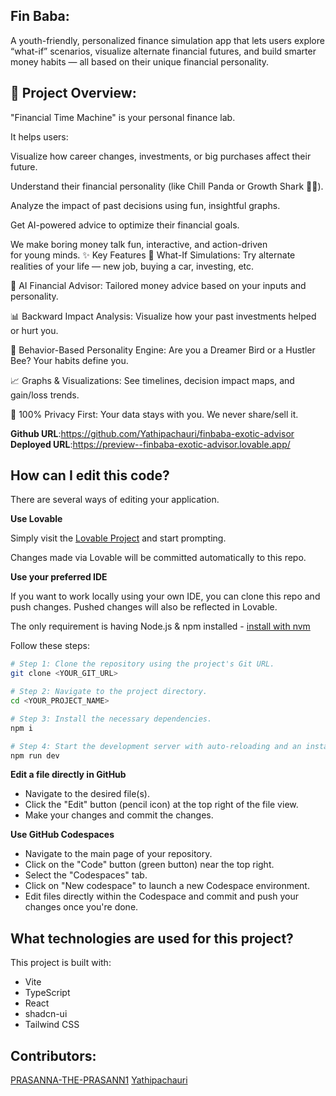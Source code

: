 

## Fin Baba:
A youth-friendly, personalized finance simulation app that lets users explore “what-if” scenarios, visualize alternate financial futures, and build smarter money habits — all based on their unique financial personality.
## 🚀 Project Overview:
"Financial Time Machine" is your personal finance lab.

It helps users:

Visualize how career changes, investments, or big purchases affect their future.

Understand their financial personality (like Chill Panda or Growth Shark 🐼🦈).

Analyze the impact of past decisions using fun, insightful graphs.

Get AI-powered advice to optimize their financial goals.

We make boring money talk fun, interactive, and action-driven for young minds.
✨ Key Features
🔮 What-If Simulations:
Try alternate realities of your life — new job, buying a car, investing, etc.

🧠 AI Financial Advisor:
Tailored money advice based on your inputs and personality.

📊 Backward Impact Analysis:
Visualize how your past investments helped or hurt you.

🐾 Behavior-Based Personality Engine:
Are you a Dreamer Bird or a Hustler Bee? Your habits define you.

📈 Graphs & Visualizations:
See timelines, decision impact maps, and gain/loss trends.

🔐 100% Privacy First:
Your data stays with you. We never share/sell it.

**Github URL**:https://github.com/Yathipachauri/finbaba-exotic-advisor 
**Deployed URL**:https://preview--finbaba-exotic-advisor.lovable.app/

## How can I edit this code?

There are several ways of editing your application.

**Use Lovable**

Simply visit the [Lovable Project](https://lovable.dev/projects/5d3e119c-76f3-4660-8f6f-ea97f0d092c1) and start prompting.

Changes made via Lovable will be committed automatically to this repo.

**Use your preferred IDE**

If you want to work locally using your own IDE, you can clone this repo and push changes. Pushed changes will also be reflected in Lovable.

The only requirement is having Node.js & npm installed - [install with nvm](https://github.com/nvm-sh/nvm#installing-and-updating)

Follow these steps:

```sh
# Step 1: Clone the repository using the project's Git URL.
git clone <YOUR_GIT_URL>

# Step 2: Navigate to the project directory.
cd <YOUR_PROJECT_NAME>

# Step 3: Install the necessary dependencies.
npm i

# Step 4: Start the development server with auto-reloading and an instant preview.
npm run dev
```

**Edit a file directly in GitHub**

- Navigate to the desired file(s).
- Click the "Edit" button (pencil icon) at the top right of the file view.
- Make your changes and commit the changes.

**Use GitHub Codespaces**

- Navigate to the main page of your repository.
- Click on the "Code" button (green button) near the top right.
- Select the "Codespaces" tab.
- Click on "New codespace" to launch a new Codespace environment.
- Edit files directly within the Codespace and commit and push your changes once you're done.

## What technologies are used for this project?

This project is built with:

- Vite
- TypeScript
- React
- shadcn-ui
- Tailwind CSS
## Contributors:
 [PRASANNA-THE-PRASANN1](https://github.com/PRASANNA-THE-PRASANN1)
 [Yathipachauri](https://github.com/Yathipachauri)


